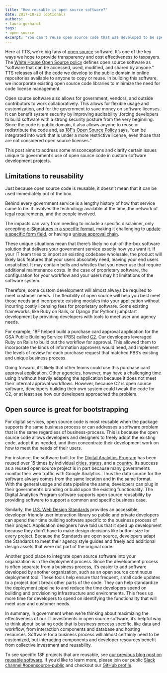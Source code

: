 ```yaml
---
title: "How reusable is open source software?"
date: 2017-10-23 (optional)
authors: 
- laura-gerhardt
tags:
- open source
excerpt: "You can't reuse open source code that was developed to be specific to another org's business process, but we try to make components that will bootstrap development so you can focus on building an application that is tailored to your unique business process."
---
```


Here at TTS, we’re big fans of [open source](https://github.com/18F/open-source-policy/blob/master/policy.md) software. It’s one of the key ways we hope to provide transparency and cost effectiveness to taxpayers. The [White House Open Source policy](https://sourcecode.cio.gov/AppendixA/) defines open source software as ”software that can be accessed, used, modified, and shared by anyone.” TTS releases all of the code we develop to the public domain in online repositories available to anyone to copy or reuse. In building this software, we incorporate existing open source code libraries to minimize the need for code license management.

Open source software also allows for government, vendors, and outside contributors to work collaboratively. This allows for flexible usage and customization, and for the government to save money on software licenses. It can benefit system security by improving auditability ,forcing developers to build software with a strong security posture from the very beginning. Since the code is public domain, it also allows anyone to reuse or redistribute the code and, as [18F’s Open Source Policy](https://github.com/18F/open-source-policy/blob/master/policy.md#maximizing-community-involvement-and-reuse) says, “can be integrated into work that is under a more restrictive license, even those that are not considered open source licenses.”

This post aims to address some misconceptions and clarify certain issues unique to government’s use of open source code in custom software development projects. 

## Limitations to reusability

Just because open source code is reusable, it doesn’t mean that it can be used immediately out of the box.

Behind every government service is a lengthy history of how that service came to be. It involves the technology available at the time, the network of legal requirements, and the people involved. 

The impacts can vary from needing to include a specific disclaimer, only accepting [e-Signatures in a specific format](https://www.epa.gov/cromerr), making it challenging to [update a specific form field](https://www.digitalgov.gov/resources/paperwork-reduction-act-fast-track-process/), or having a [unique approval chain](https://cap.18f.gov/).

These unique situations mean that there’s likely no out-of-the-box software solution that delivers your government service exactly how you want it. If your IT team tries to import an existing codebase wholesale, the product will likely lack features that your users absolutely need, leaving your end users unsatisfied. It may contain bells and whistles that you never use that require additional maintenance costs. In the case of proprietary software, the configuration for your workflow and your users may hit limitations of the software system.

Therefore, some custom development will almost always be required to meet customer needs. The flexibility of open source will help you best meet those needs and incorporate existing modules into your application without incurring costly licensing fees for proprietary software. Some existing frameworks, like Ruby on Rails, or Django (for Python) jumpstart development by providing developers with tools to meet user and agency needs.

For example, 18F helped build a purchase card approval application for the GSA Public Building Service (PBS) called [C2](https://cap.18f.gov/). Our developers leveraged Ruby on Rails to build out the workflow for approval. This allowed them to incorporate the kinds of information approvers would need, and implement the levels of review for each purchase request that matched PBS’s existing and unique business process. 

Going forward, it’s likely that other teams could use this purchase card approval application. Other agencies, however, may have a challenging time using it without heavily adapting the application because it does not meet their internal approval workflows. However, because C2 is open source software, developers building their own system could tweak the code for C2, or at least see how our developers approached the problem.

## Open source is great for bootstrapping

For digital services, open source code is most reusable when the package supports the same business process or can addresses a software problem that is the same regardless of business-process. This is because the open source code allows developers and designers to freely adopt the existing code, adopt it as needed, and then concentrate their development work on how to meet the needs of their users.

For instance, the software built for the [Digital Analytics Program](https://www.digitalgov.gov/services/dap/) has been reused over 15 times by individual [cities](http://analytics.phila.gov/), [states](http://analytics.tdec.tn.gov/), and a [country](http://webanalytics.gov.je). Its success as a reused open source project is in part because many governments monitor their web traffic with Google Analytics. Thus the data source for the software always comes from the same location and in the same format. With the general usage and data pipeline the same, developers can plug in their government’s branding or build upon the existing functionality. The Digital Analytics Program software supports open source reusability by providing software to support a common and specific business case.

Similarly, the [U.S. Web Design Standards](https://standards.usa.gov/) provides an accessible, developer-friendly user interaction library so public and private developers can spend their time building software specific to the business process of their project. Application designers have told us that it sped up development because they didn’t have to make design decisions like button-size for every project. Because the Standards are open source, developers adapt the Standards to meet their agency style guides and freely add additional design assets that were not part of the original code.

Another good place to integrate open source software into your organization is in the deployment process. Since the development process is often separate from a business process, it’s easier to add software developed by another organization, such as an open source continuous deployment tool. These tools help ensure that frequent, small code updates to a project don’t break other parts of the code. They can help standardize the deployment pipeline to and reduce the time developers spend on building and provisioning infrastructure and environments. This frees up more time for developers to spend on identifying the functionality that will meet user and customer needs. 

In summary, in government when we’re thinking about maximizing the effectiveness of our IT investments in open source software, it’s helpful way to think about isolating code that is business process specific, like data and workflow, from interaction components and database and hosting resources. Software for a business process will almost certainly need to be customized, but interacting components and developer resources benefit from collective investment and reusability.

To see specific 18F projects that are reusable, see [our previous blog post on reusable software](https://18f.gsa.gov/2016/04/06/take-our-code-18f-projects-you-can-reuse/). If you’d like to learn more, please join our public [Slack channel #opensource-public](https://chat.18f.gov) and checkout our [GitHub profile](http://github.com/18F).
